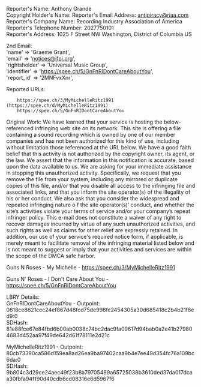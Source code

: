 Reporter's Name: Anthony Grande   
Copyright Holder's Name: 
Reporter's Email Address: antipiracy@riaa.com   
Reporter's Company Name: Recording Industry Association of America   
Reporter's Telephone Number: 2027750101   
Reporter's Address: 1025 F Street NW Washington, District of Columbia US   

2nd Email:   
'name' => 'Graeme Grant',   
'email' => 'notices@ifpi.org',   
'rightsholder' => 'Universal Music Group',  
'identifier' => 'https://spee.ch/5/GnFnRIDontCareAboutYou',   
 'report_id' => '2MNFvxXnr',  
  
Reported URLs:

        https://spee.ch/3/MyMichelleRitz1991 (https://spee.ch/d/MyMichelleRitz1991)
        https://spee.ch/5/GnFnRIDontCareAboutYou

Original Work: We have learned that your  service is hosting the below-referenced infringing web site on its network. This site is offering a file containing a sound recording which is owned by one of our member companies and has not been authorized for this kind of use, including without limitation those referenced at the URL below. We have a good faith belief that this activity is not authorized by the copyright owner, its agent, or the law. We assert that the information in this notification is accurate, based upon the data available to us. We are asking for your immediate assistance in stopping this unauthorized activity. Specifically, we request that you remove the file from your system, including any mirrored or duplicate copies of this file, and/or that you disable all access to the infringing file and associated links, and that you inform the site operator(s) of the illegality of his or her conduct. We also ask that you consider the widespread and repeated infringing nature o
 f the site operator(s)’ conduct, and whether the site’s activities violate your terms of service and/or your company’s repeat infringer policy.
This e-mail does not constitute a waiver of any right to recover damages incurred by virtue of any such unauthorized activities, and such rights as well as claims for other relief are expressly retained. In addition, our use of your service&#039;s required notice form, if applicable, is merely meant to facilitate removal of the infringing material listed below and is not meant to suggest or imply that your activities and services are within the scope of the DMCA safe harbor.

Guns N Roses - My Michelle - https://spee.ch/3/MyMichelleRitz1991

Guns N' Roses - I Don't Care About You - https://spee.ch/5/GnFnRIDontCareAboutYou

LBRY Details:   
GnFnRIDontCareAboutYou - Outpoint: 0818ce8621cec24ef867d48fcd75de998fe2454305a30d685418c2b4b21f6ed9:0   
SDHash: 81e88fce67e84fbd6b00ab0038c74bc2dac9fa09617d94bab0a2e41b279804683d452aa97f49de642d61f78111e2d21c   

MyMichelleRitz1991 - Outpoint: 80cb73390ca586d159ea8ad26ea9ba97402caa9b4e7ee49d354fc76a109bc6da:0   
SDHash: 9b804c3d29ce24aec49f23b8a79705489a65725038b3610ded37da017dcaa30fbfa94f190d40cdb6cd08316e6d5967f6
